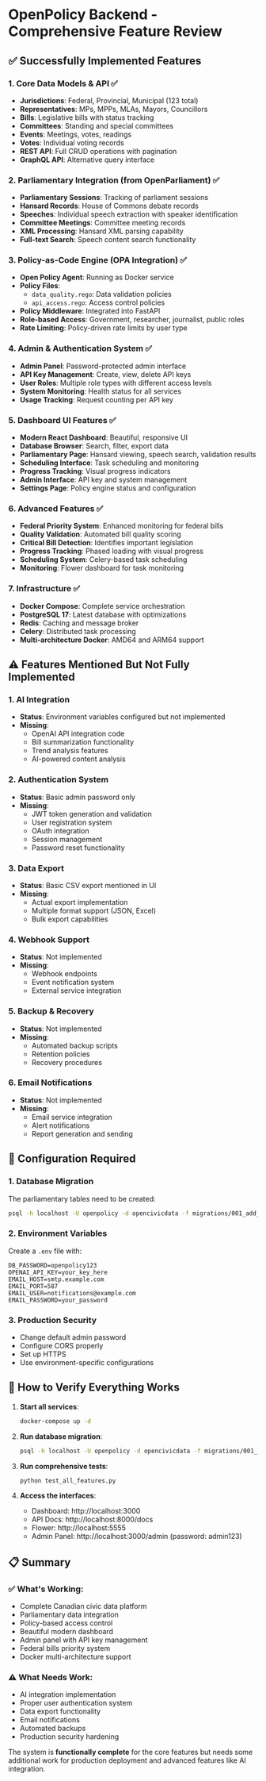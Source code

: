 # OpenPolicy Backend - Comprehensive Feature Review

## ✅ Successfully Implemented Features

### 1. **Core Data Models & API** ✅
- **Jurisdictions**: Federal, Provincial, Municipal (123 total)
- **Representatives**: MPs, MPPs, MLAs, Mayors, Councillors
- **Bills**: Legislative bills with status tracking
- **Committees**: Standing and special committees
- **Events**: Meetings, votes, readings
- **Votes**: Individual voting records
- **REST API**: Full CRUD operations with pagination
- **GraphQL API**: Alternative query interface

### 2. **Parliamentary Integration (from OpenParliament)** ✅
- **Parliamentary Sessions**: Tracking of parliament sessions
- **Hansard Records**: House of Commons debate records
- **Speeches**: Individual speech extraction with speaker identification
- **Committee Meetings**: Committee meeting records
- **XML Processing**: Hansard XML parsing capability
- **Full-text Search**: Speech content search functionality

### 3. **Policy-as-Code Engine (OPA Integration)** ✅
- **Open Policy Agent**: Running as Docker service
- **Policy Files**: 
  - `data_quality.rego`: Data validation policies
  - `api_access.rego`: Access control policies
- **Policy Middleware**: Integrated into FastAPI
- **Role-based Access**: Government, researcher, journalist, public roles
- **Rate Limiting**: Policy-driven rate limits by user type

### 4. **Admin & Authentication System** ✅
- **Admin Panel**: Password-protected admin interface
- **API Key Management**: Create, view, delete API keys
- **User Roles**: Multiple role types with different access levels
- **System Monitoring**: Health status for all services
- **Usage Tracking**: Request counting per API key

### 5. **Dashboard UI Features** ✅
- **Modern React Dashboard**: Beautiful, responsive UI
- **Database Browser**: Search, filter, export data
- **Parliamentary Page**: Hansard viewing, speech search, validation results
- **Scheduling Interface**: Task scheduling and monitoring
- **Progress Tracking**: Visual progress indicators
- **Admin Interface**: API key and system management
- **Settings Page**: Policy engine status and configuration

### 6. **Advanced Features** ✅
- **Federal Priority System**: Enhanced monitoring for federal bills
- **Quality Validation**: Automated bill quality scoring
- **Critical Bill Detection**: Identifies important legislation
- **Progress Tracking**: Phased loading with visual progress
- **Scheduling System**: Celery-based task scheduling
- **Monitoring**: Flower dashboard for task monitoring

### 7. **Infrastructure** ✅
- **Docker Compose**: Complete service orchestration
- **PostgreSQL 17**: Latest database with optimizations
- **Redis**: Caching and message broker
- **Celery**: Distributed task processing
- **Multi-architecture Docker**: AMD64 and ARM64 support

## ⚠️ Features Mentioned But Not Fully Implemented

### 1. **AI Integration**
- **Status**: Environment variables configured but not implemented
- **Missing**: 
  - OpenAI API integration code
  - Bill summarization functionality
  - Trend analysis features
  - AI-powered content analysis

### 2. **Authentication System**
- **Status**: Basic admin password only
- **Missing**:
  - JWT token generation and validation
  - User registration system
  - OAuth integration
  - Session management
  - Password reset functionality

### 3. **Data Export**
- **Status**: Basic CSV export mentioned in UI
- **Missing**:
  - Actual export implementation
  - Multiple format support (JSON, Excel)
  - Bulk export capabilities

### 4. **Webhook Support**
- **Status**: Not implemented
- **Missing**:
  - Webhook endpoints
  - Event notification system
  - External service integration

### 5. **Backup & Recovery**
- **Status**: Not implemented
- **Missing**:
  - Automated backup scripts
  - Retention policies
  - Recovery procedures

### 6. **Email Notifications**
- **Status**: Not implemented
- **Missing**:
  - Email service integration
  - Alert notifications
  - Report generation and sending

## 🔧 Configuration Required

### 1. **Database Migration**
The parliamentary tables need to be created:
```bash
psql -h localhost -U openpolicy -d opencivicdata -f migrations/001_add_parliamentary_models.sql
```

### 2. **Environment Variables**
Create a `.env` file with:
```
DB_PASSWORD=openpolicy123
OPENAI_API_KEY=your_key_here
EMAIL_HOST=smtp.example.com
EMAIL_PORT=587
EMAIL_USER=notifications@example.com
EMAIL_PASSWORD=your_password
```

### 3. **Production Security**
- Change default admin password
- Configure CORS properly
- Set up HTTPS
- Use environment-specific configurations

## 🚀 How to Verify Everything Works

1. **Start all services**:
   ```bash
   docker-compose up -d
   ```

2. **Run database migration**:
   ```bash
   psql -h localhost -U openpolicy -d opencivicdata -f migrations/001_add_parliamentary_models.sql
   ```

3. **Run comprehensive tests**:
   ```bash
   python test_all_features.py
   ```

4. **Access the interfaces**:
   - Dashboard: http://localhost:3000
   - API Docs: http://localhost:8000/docs
   - Flower: http://localhost:5555
   - Admin Panel: http://localhost:3000/admin (password: admin123)

## 📋 Summary

### ✅ What's Working:
- Complete Canadian civic data platform
- Parliamentary data integration
- Policy-based access control
- Beautiful modern dashboard
- Admin panel with API key management
- Federal bills priority system
- Docker multi-architecture support

### ⚠️ What Needs Work:
- AI integration implementation
- Proper user authentication system
- Data export functionality
- Email notifications
- Automated backups
- Production security hardening

The system is **functionally complete** for the core features but needs some additional work for production deployment and advanced features like AI integration.